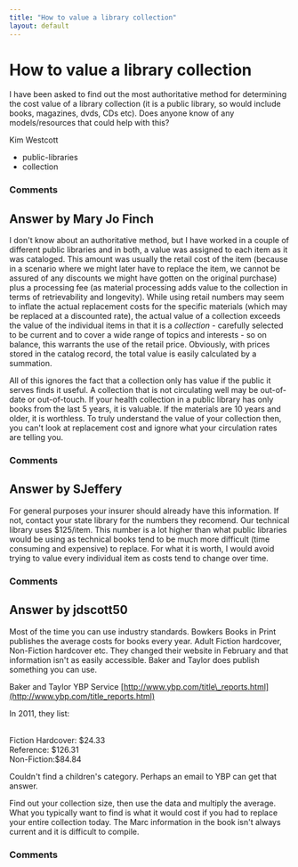 ```yaml
---
title: "How to value a library collection"
layout: default
---
```

How to value a library collection
=====================
I have been asked to find out the most authoritative method for
determining the cost value of a library collection (it is a public
library, so would include books, magazines, dvds, CDs etc). Does anyone
know of any models/resources that could help with this?

Kim Westcott

<ul class="tags"><li class="tag">public-libraries</li><li class="tag">collection</li></ul>

### Comments ###


Answer by Mary Jo Finch
----------------
I don't know about an authoritative method, but I have worked in a
couple of different public libraries and in both, a value was assigned
to each item as it was cataloged. This amount was usually the retail
cost of the item (because in a scenario where we might later have to
replace the item, we cannot be assured of any discounts we might have
gotten on the original purchase) plus a processing fee (as material
processing adds value to the collection in terms of retrievability and
longevity). While using retail numbers may seem to inflate the actual
replacement costs for the specific materials (which may be replaced at a
discounted rate), the actual value of a collection exceeds the value of
the individual items in that it is a *collection* - carefully selected
to be current and to cover a wide range of topics and interests - so on
balance, this warrants the use of the retail price. Obviously, with
prices stored in the catalog record, the total value is easily
calculated by a summation.

All of this ignores the fact that a collection only has value if the
public it serves finds it useful. A collection that is not circulating
well may be out-of-date or out-of-touch. If your health collection in a
public library has only books from the last 5 years, it is valuable. If
the materials are 10 years and older, it is worthless. To truly
understand the value of your collection then, you can't look at
replacement cost and ignore what your circulation rates are telling you.

### Comments ###

Answer by SJeffery
----------------
For general purposes your insurer should already have this information.
If not, contact your state library for the numbers they recomend. Our
technical library uses \$125/item. This number is a lot higher than what
public libraries would be using as technical books tend to be much more
difficult (time consuming and expensive) to replace. For what it is
worth, I would avoid trying to value every individual item as costs tend
to change over time.

### Comments ###

Answer by jdscott50
----------------
Most of the time you can use industry standards. Bowkers Books in Print
publishes the average costs for books every year. Adult Fiction
hardcover, Non-Fiction hardcover etc. They changed their website in
February and that information isn't as easily accessible. Baker and
Taylor does publish something you can use.

Baker and Taylor YBP Service
[http://www.ybp.com/title\_reports.html](http://www.ybp.com/title_reports.html)

In 2011, they list:

\
Fiction Hardcover: \$24.33 \
Reference: \$126.31 \
Non-Fiction:\$84.84

Couldn't find a children's category. Perhaps an email to YBP can get
that answer.

Find out your collection size, then use the data and multiply the
average. What you typically want to find is what it would cost if you
had to replace your entire collection today. The Marc information in the
book isn't always current and it is difficult to compile.

### Comments ###

